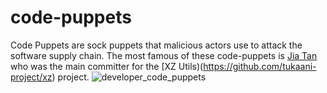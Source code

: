 # code-puppets
Code Puppets are sock puppets that malicious actors use to attack the software supply chain.  The most famous of these code-puppets is [Jia Tan](https://github.com/JiaT75) who was the main committer for the [XZ Utils)(https://github.com/tukaani-project/xz) project.
![developer_code_puppets](https://github.com/6mile/code-puppets/assets/7798480/c07a1204-5645-4aa3-bb96-3b60caddbf79)

